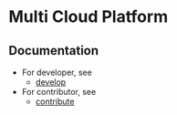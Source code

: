# Multi Cloud Platform

## Documentation
- For developer, see 
  - [develop](docs/develop.md)
- For contributor, see 
  - [contribute](docs/contributing.md)
